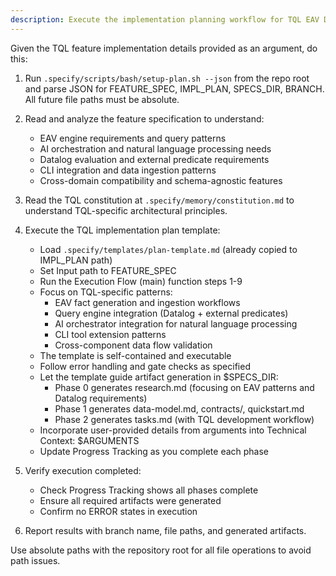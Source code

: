 ```yaml
---
description: Execute the implementation planning workflow for TQL EAV Datalog Engine features using the plan template.
---
```


Given the TQL feature implementation details provided as an argument, do this:

1. Run `.specify/scripts/bash/setup-plan.sh --json` from the repo root and parse JSON for FEATURE_SPEC, IMPL_PLAN, SPECS_DIR, BRANCH. All future file paths must be absolute.
2. Read and analyze the feature specification to understand:
   - EAV engine requirements and query patterns
   - AI orchestration and natural language processing needs
   - Datalog evaluation and external predicate requirements
   - CLI integration and data ingestion patterns
   - Cross-domain compatibility and schema-agnostic features

3. Read the TQL constitution at `.specify/memory/constitution.md` to understand TQL-specific architectural principles.

4. Execute the TQL implementation plan template:
   - Load `.specify/templates/plan-template.md` (already copied to IMPL_PLAN path)
   - Set Input path to FEATURE_SPEC
   - Run the Execution Flow (main) function steps 1-9
   - Focus on TQL-specific patterns:
     * EAV fact generation and ingestion workflows
     * Query engine integration (Datalog + external predicates)
     * AI orchestrator integration for natural language processing
     * CLI tool extension patterns
     * Cross-component data flow validation
   - The template is self-contained and executable
   - Follow error handling and gate checks as specified
   - Let the template guide artifact generation in $SPECS_DIR:
     * Phase 0 generates research.md (focusing on EAV patterns and Datalog requirements)
     * Phase 1 generates data-model.md, contracts/, quickstart.md
     * Phase 2 generates tasks.md (with TQL development workflow)
   - Incorporate user-provided details from arguments into Technical Context: $ARGUMENTS
   - Update Progress Tracking as you complete each phase

5. Verify execution completed:
   - Check Progress Tracking shows all phases complete
   - Ensure all required artifacts were generated
   - Confirm no ERROR states in execution

6. Report results with branch name, file paths, and generated artifacts.

Use absolute paths with the repository root for all file operations to avoid path issues.
